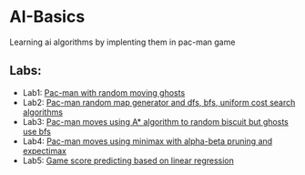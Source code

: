 # AI-Basics
Learning ai algorithms by implenting them in pac-man game
## Labs:
- Lab1: [Pac-man with random moving ghosts](https://github.com/Fireman9/AI-Basics/tree/laba1-pacman-random-ghosts)
- Lab2: [Pac-man random map generator and dfs, bfs, uniform cost search algorithms](https://github.com/Fireman9/AI-Basics/tree/laba2-random-map-algorithms)
- Lab3: [Pac-man moves using A* algorithm to random biscuit but ghosts use bfs](https://github.com/Fireman9/AI-Basics/tree/laba3-pacman-astar-ghosts-bfs)
- Lab4: [Pac-man moves using minimax with alpha-beta pruning and expectimax](https://github.com/Fireman9/AI-Basics/tree/laba4-minimax-alpha-beta-expectimax)
- Lab5: [Game score predicting based on linear regression](https://github.com/Fireman9/AI-Basics/tree/laba5-linear-regression-result-predict)
